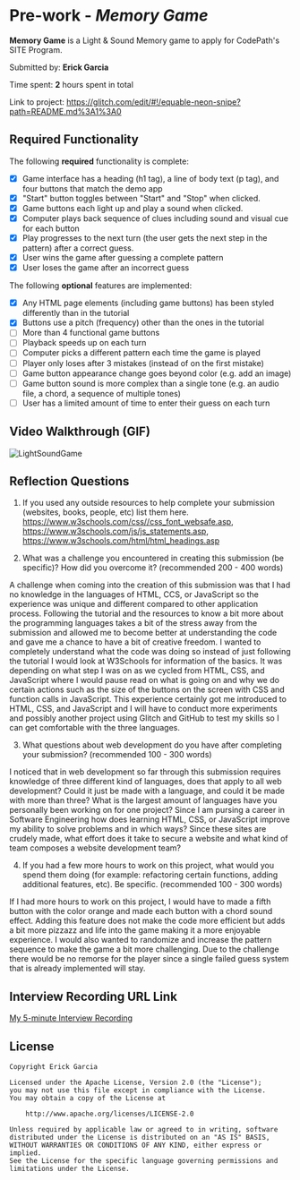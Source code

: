 # Pre-work - *Memory Game*

**Memory Game** is a Light & Sound Memory game to apply for CodePath's SITE Program. 

Submitted by: **Erick Garcia**

Time spent: **2** hours spent in total

Link to project: https://glitch.com/edit/#!/equable-neon-snipe?path=README.md%3A1%3A0

## Required Functionality

The following **required** functionality is complete:

* [X] Game interface has a heading (h1 tag), a line of body text (p tag), and four buttons that match the demo app
* [X] "Start" button toggles between "Start" and "Stop" when clicked. 
* [X] Game buttons each light up and play a sound when clicked. 
* [X] Computer plays back sequence of clues including sound and visual cue for each button
* [X] Play progresses to the next turn (the user gets the next step in the pattern) after a correct guess. 
* [X] User wins the game after guessing a complete pattern
* [X] User loses the game after an incorrect guess

The following **optional** features are implemented:

* [X] Any HTML page elements (including game buttons) has been styled differently than in the tutorial
* [X] Buttons use a pitch (frequency) other than the ones in the tutorial
* [ ] More than 4 functional game buttons
* [ ] Playback speeds up on each turn
* [ ] Computer picks a different pattern each time the game is played
* [ ] Player only loses after 3 mistakes (instead of on the first mistake)
* [ ] Game button appearance change goes beyond color (e.g. add an image)
* [ ] Game button sound is more complex than a single tone (e.g. an audio file, a chord, a sequence of multiple tones)
* [ ] User has a limited amount of time to enter their guess on each turn

## Video Walkthrough (GIF)
![LightSoundGame](https://user-images.githubusercontent.com/70164561/161050415-7bdc5621-a8d6-4117-bf9b-a180ab5b4557.gif)



## Reflection Questions
1. If you used any outside resources to help complete your submission (websites, books, people, etc) list them here. 
https://www.w3schools.com/css//css_font_websafe.asp, https://www.w3schools.com/js/js_statements.asp, https://www.w3schools.com/html/html_headings.asp

2. What was a challenge you encountered in creating this submission (be specific)? How did you overcome it? (recommended 200 - 400 words) 

A challenge when coming into the creation of this submission was that I had no knowledge in the languages of HTML, CCS, or JavaScript so the experience was unique and different compared to other application process. Following the tutorial and the resources to know a bit more about the programming languages takes a bit of the stress away from the submission and allowed me to become better at understanding the code and gave me a chance to have a bit of creative freedom. I wanted to completely understand what the code was doing so instead of just following the tutorial I would look at W3Schools for information of the basics. It was depending on what step I was on as we cycled from HTML, CSS, and JavaScript where I would pause read on what is going on and why we do certain actions such as the size of the buttons on the screen with CSS and function calls in JavaScript. This experience certainly got me introduced to HTML, CSS, and JavaScript and I will have to conduct more experiments and possibly another project using Glitch and GitHub to test my skills so I can get comfortable with the three languages.

3. What questions about web development do you have after completing your submission? (recommended 100 - 300 words) 

I noticed that in web development so far through this submission requires knowledge of three different kind of languages, does that apply to all web development? Could it just be made with a language, and could it be made with more than three? What is the largest amount of languages have you personally been working on for one project? Since I am pursing a career in Software Engineering how does learning HTML, CSS, or JavaScript improve my ability to solve problems and in which ways? Since these sites are crudely made, what effort does it take to secure a website and what kind of team composes a website development team?

4. If you had a few more hours to work on this project, what would you spend them doing (for example: refactoring certain functions, adding additional features, etc). Be specific. (recommended 100 - 300 words) 

If I had more hours to work on this project, I would have to made a fifth button with the color orange and made each button with a chord sound effect. Adding this feature does not make the code more efficient but adds a bit more pizzazz and life into the game making it a more enjoyable experience. I would also wanted to randomize and increase the pattern sequence to make the game a bit more challenging. Due to the challenge there would be no remorse for the player since a single failed guess system that is already implemented will stay.



## Interview Recording URL Link

[My 5-minute Interview Recording](https://vimeo.com/694710485)


## License

    Copyright Erick Garcia

    Licensed under the Apache License, Version 2.0 (the "License");
    you may not use this file except in compliance with the License.
    You may obtain a copy of the License at

        http://www.apache.org/licenses/LICENSE-2.0

    Unless required by applicable law or agreed to in writing, software
    distributed under the License is distributed on an "AS IS" BASIS,
    WITHOUT WARRANTIES OR CONDITIONS OF ANY KIND, either express or implied.
    See the License for the specific language governing permissions and
    limitations under the License.
